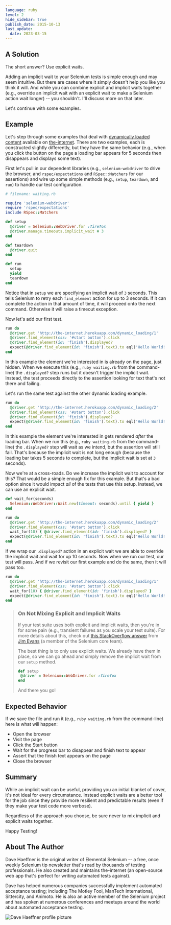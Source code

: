 ```yaml
---
language: ruby
level: 2
hide_sidebar: true
publish_date: 2015-10-13
last_update:
  date: 2023-03-15
---
```


## A Solution

The short answer? Use explicit waits.

Adding an implicit wait to your Selenium tests is simple enough and may seem intuitive. But there are cases where it simply doesn't help you like you think it will. And while you can combine explicit and implicit waits together (e.g., override an implicit wait with an explicit wait to make a Selenium action wait longer) -- you shouldn't. I'll discuss more on that later.

Let's continue with some examples.

## Example

Let's step through some examples that deal with [dynamically loaded content](http://the-internet.herokuapp.com/dynamic_loading) available on [the-internet](https://github.com/tourdedave/the-internet). There are two examples, each is constructed slightly differently, but they have the same behavior (e.g., when you click the button on the page a loading bar appears for 5 seconds then disappears and displays some text).

First let's pull in our dependent libraries (e.g., `selenium-webdriver` to drive the browser, and `rspec/expectations` and `RSpec::Matchers` for our assertions) and wire up some simple methods (e.g., `setup`, `teardown`, and `run`) to handle our test configuration.

```ruby
# filename: waiting.rb

require 'selenium-webdriver'
require 'rspec/expectations'
include RSpec::Matchers

def setup
  @driver = Selenium::WebDriver.for :firefox
  @driver.manage.timeouts.implicit_wait = 3
end

def teardown
  @driver.quit
end

def run
  setup
  yield
  teardown
end
```

Notice that in `setup` we are specifying an implicit wait of `3` seconds. This tells Selenium to retry each `find_element` action for up to 3 seconds. If it can complete the action in that amount of time, it will proceed onto the next command. Otherwise it will raise a timeout exception.

Now let's add our first test.

```ruby
run do
  @driver.get 'http://the-internet.herokuapp.com/dynamic_loading/1'
  @driver.find_element(css: '#start button').click
  @driver.find_element(id: 'finish').displayed?
  expect(@driver.find_element(id: 'finish').text).to eql('Hello World!')
end
```

In this example the element we're interested in is already on the page, just hidden. When we execute this (e.g., `ruby waiting.rb` from the command-line) the `.displayed?` step runs but it doesn't trigger the implicit wait. Instead, the test proceeds directly to the assertion looking for text that's not there and failing.

Let's run the same test against the other dynamic loading example.

```ruby
run do
  @driver.get 'http://the-internet.herokuapp.com/dynamic_loading/2'
  @driver.find_element(css: '#start button').click
  @driver.find_element(id: 'finish').displayed?
  expect(@driver.find_element(id: 'finish').text).to eql('Hello World!')
end
```

In this example the element we're interested in gets rendered _after_ the loading bar. When we run this (e.g., `ruby waiting.rb` from the command-line) the `.displayed?` step will wait as we intend, but the assertion will still fail. That's because the implicit wait is not long enough (because the loading bar takes 5 seconds to complete, but the implicit wait is set at `3` seconds).

Now we're at a cross-roads. Do we increase the implicit wait to account for this? That would be a simple enough fix for this example. But that's a bad option since it would impact _all_ of the tests that use this setup. Instead, we can use an explicit wait.

```ruby
def wait_for(seconds)
  Selenium::WebDriver::Wait.new(timeout: seconds).until { yield }
end

run do
  @driver.get 'http://the-internet.herokuapp.com/dynamic_loading/2'
  @driver.find_element(css: '#start button').click
  wait_for(10) { @driver.find_element(id: 'finish').displayed? }
  expect(@driver.find_element(id: 'finish').text).to eql('Hello World!')
end
```

If we wrap our `.displayed?` action in an explicit wait we are able to override the implicit wait and wait for up 10 seconds. Now when we run our test, our test will pass. And if we revisit our first example and do the same, then it will pass too.

```ruby
run do
  @driver.get 'http://the-internet.herokuapp.com/dynamic_loading/1'
  @driver.find_element(css: '#start button').click
  wait_for(10) { @driver.find_element(id: 'finish').displayed? }
  expect(@driver.find_element(id: 'finish').text).to eql('Hello World!')
end
```

>### On Not Mixing Explicit and Implicit Waits
>
>If your test suite uses both explicit and implicit waits, then you're in for some pain (e.g., transient failures as you scale your test suite). For more details about this, check out [this StackOverflow answer](http://stackoverflow.com/questions/15164742/combining-implicit-wait-and-explicit-wait-together-results-in-unexpected-wait-ti#answer-15174978) from [Jim Evans](https://twitter.com/jimevansmusic) (a member of the Selenium core team).
>
>The best thing is to only use explicit waits. We already have them in place, so we can go ahead and simply remove the implicit wait from our `setup` method.
>
>```ruby
>def setup
>  @driver = Selenium::WebDriver.for :firefox
>end
>```
> And there you go!
>
## Expected Behavior

If we save the file and run it (e.g., `ruby waiting.rb` from the command-line) here is what will happen:

+ Open the browser
+ Visit the page
+ Click the Start button
+ Wait for the progress bar to disappear and finish text to appear
+ Assert that the finish text appears on the page
+ Close the browser

## Summary

While an implicit wait can be useful, providing you an initial blanket of cover, it's not ideal for every circumstance. Instead explicit waits are a better tool for the job since they provide more resilient and predictable results (even if they make your test code more verbose).

Regardless of the approach you choose, be sure never to mix implicit and explicit waits together.

Happy Testing!

## About The Author

Dave Haeffner is the original writer of Elemental Selenium -- a free, once weekly Selenium tip newsletter that's read by thousands of testing professionals. He also created and maintains the-internet (an open-source web app that's perfect for writing automated tests against).

Dave has helped numerous companies successfully implement automated acceptance testing; including The Motley Fool, ManTech International, Sittercity, and Animoto. He is also an active member of the Selenium project and has spoken at numerous conferences and meetups around the world about automated acceptance testing.

![Dave Haeffner profile picture](/img/authors/dave-haeffner.jpeg#author-img 'a title')
